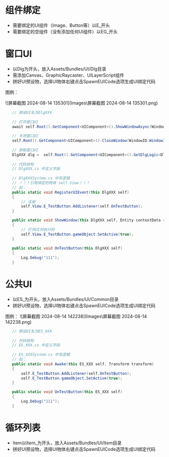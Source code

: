 # 组件绑定

- 需要绑定的UI组件（Image、Button等）以E_开头
- 需要绑定的空组件（没有添加任何UI组件）以EG_开头

# 窗口UI

- 以Dlg为开头，放入Assets/Bundles/UI/Dlg目录
- 需添加Canvas、GraphicRaycaster、UILayerScript组件
- 拼好UI预设物，选择UI物体右键点击SpawnEUICode选项生成UI绑定代码

图例：

![屏幕截图 2024-08-14 135301](Images\屏幕截图 2024-08-14 135301.png)

```C#
   // 假设UI名为DlgXXX
    
   // 打开窗口UI
   await self.Root().GetComponent<UIComponent>().ShowWindowAsync(WindowID.WindowID_XXX);
   
   // 关闭窗口UI
   self.Root().GetComponent<UIComponent>().CloseWindow(WindowID.WindowID_XXX);
   
   // 获取窗口UI
   DlgXXX dlg =  self.Root().GetComponent<UIComponent>().GetDlgLogic<DlgXXX>();
   
   // 代码结构
   // DlgXXX.cs 中定义字段
   
   // DlgXXXSystem.cs 中写逻辑
   // ！！！引用绑定的物体 self.View！！！
   // 如：
   public static void RegisterUIEvent(this DlgXXX self)
   {
       // 注册
       self.View.E_TestButton.AddListener(self.OnTestButton);
   }

   public static void ShowWindow(this DlgXXX self, Entity contextData = null)
   {
       // 打开UI时执行的
       self.View.E_TestButton.gameObject.SetActive(true);
   }
   
   public static void OnTestButton(this DlgXXX self)
   {
       Log.Debug("111");
   }
```

# 公共UI

- 以ES_为开头，放入Assets/Bundles/UI/Common目录
- 拼好UI预设物，选择UI物体右键点击SpawnEUICode选项生成UI绑定代码

图例：
![屏幕截图 2024-08-14 142238](Images\屏幕截图 2024-08-14 142238.png)

```C#
   // 假设UI名为ES_XXX
    
   // 代码结构
   // ES_XXX.cs 中定义字段
   
   // ES_XXXSystem.cs 中写逻辑
   // 如：
   public static void Awake(this ES_XXX self, Transform transform)
   {
       self.E_TestButton.AddListener(self.OnTestButton);
       self.E_TestButton.gameObject.SetActive(true);
   }

   public static void OnTestButton(this ES_XXX self)
   {
       Log.Debug("111");
   }
```

# 循环列表

- Item以Item_为开头，放入Assets/Bundles/UI/Item目录
- 拼好UI预设物，选择UI物体右键点击SpawnEUICode选项生成UI绑定代码
